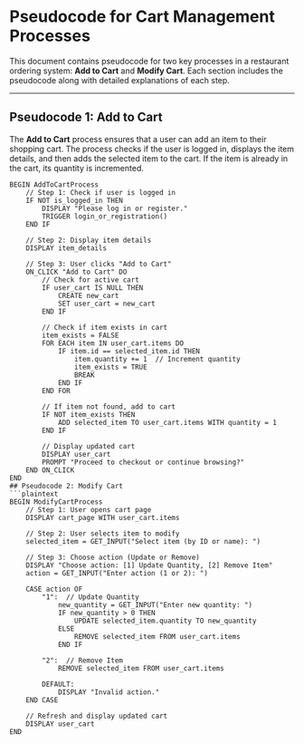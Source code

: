 # Pseudocode for Cart Management Processes

This document contains pseudocode for two key processes in a restaurant ordering system: **Add to Cart** and **Modify Cart**. Each section includes the pseudocode along with detailed explanations of each step.

---

## Pseudocode 1: Add to Cart

The **Add to Cart** process ensures that a user can add an item to their shopping cart. The process checks if the user is logged in, displays the item details, and then adds the selected item to the cart. If the item is already in the cart, its quantity is incremented.

```plaintext
BEGIN AddToCartProcess
    // Step 1: Check if user is logged in
    IF NOT is_logged_in THEN
        DISPLAY "Please log in or register."
        TRIGGER login_or_registration()
    END IF

    // Step 2: Display item details
    DISPLAY item_details

    // Step 3: User clicks "Add to Cart"
    ON_CLICK "Add to Cart" DO
        // Check for active cart
        IF user_cart IS NULL THEN
            CREATE new_cart
            SET user_cart = new_cart
        END IF

        // Check if item exists in cart
        item_exists = FALSE
        FOR EACH item IN user_cart.items DO
            IF item.id == selected_item.id THEN
                item.quantity += 1  // Increment quantity
                item_exists = TRUE
                BREAK
            END IF
        END FOR

        // If item not found, add to cart
        IF NOT item_exists THEN
            ADD selected_item TO user_cart.items WITH quantity = 1
        END IF

        // Display updated cart
        DISPLAY user_cart
        PROMPT "Proceed to checkout or continue browsing?"
    END ON_CLICK
END
## Pseudocode 2: Modify Cart
```plaintext
BEGIN ModifyCartProcess
    // Step 1: User opens cart page
    DISPLAY cart_page WITH user_cart.items

    // Step 2: User selects item to modify
    selected_item = GET_INPUT("Select item (by ID or name): ")

    // Step 3: Choose action (Update or Remove)
    DISPLAY "Choose action: [1] Update Quantity, [2] Remove Item"
    action = GET_INPUT("Enter action (1 or 2): ")

    CASE action OF
        "1":  // Update Quantity
            new_quantity = GET_INPUT("Enter new quantity: ")
            IF new_quantity > 0 THEN
                UPDATE selected_item.quantity TO new_quantity
            ELSE
                REMOVE selected_item FROM user_cart.items
            END IF

        "2":  // Remove Item
            REMOVE selected_item FROM user_cart.items

        DEFAULT:
            DISPLAY "Invalid action."
    END CASE

    // Refresh and display updated cart
    DISPLAY user_cart
END
